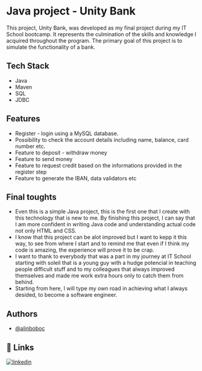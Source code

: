 
# Java project - Unity Bank

This project, Unity Bank, was developed as my final project during my IT School bootcamp. It represents the culmination of the skills and knowledge I acquired throughout the program. The primary goal of this project is to simulate the functionality of a bank.


## Tech Stack

- Java
- Maven
- SQL
- JDBC




## Features

- Register - login using a MySQL database.
- Possibility to check the account details including name, balance, card number etc.
- Feature to deposit - withdraw money
- Feature to send money
- Feature to request credit based on the informations provided in the register step
- Feature to generate the IBAN, data validators etc


## Final toughts

- Even this is a  simple Java project, this is the first one that I create with this technology that is new to me. By finishing this project, I can say that I am more confident in writing Java code and understanding actual code not only HTML and CSS.
- I know that this project can be alot improved but I want to kepp it this way, to see from where I start and to remind me that even if I think my code is amazing, the experience will prove it to be crap.
- I want to thank to everybody that was a part in my journey at IT School starting with soleil that is a young guy with a hudge potencial in teaching people difficult stuff and to my colleagues that always improved themselves and made me work extra hours only to catch them from behind.
- Starting from here, I will type my own road in achieving what I always desided, to become a software engineer.



## Authors

- [@alinboboc](https://www.github.com/alinboboc)

## 🔗 Links
[![linkedin](https://img.shields.io/badge/linkedin-0A66C2?style=for-the-badge&logo=linkedin&logoColor=white)](https://www.linkedin.com/in/aboboc)



